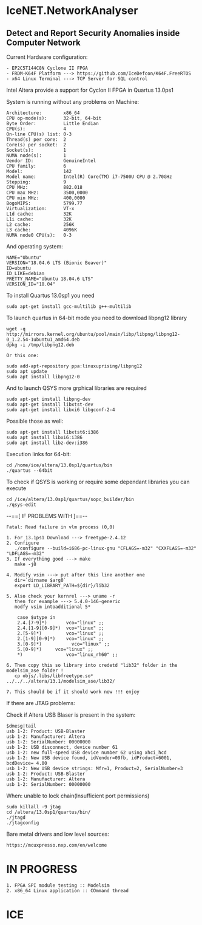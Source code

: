 # IceNET.NetworkAnalyser
Detect and Report Security Anomalies inside Computer Network
----------------------------------------------------------------

Current Hardware configuration:

	- EP2C5T144C8N Cyclone II FPGA
	- FRDM-K64F Platform ---> https://github.com/IceDefcon/K64F.FreeRTOS
	- x64 Linux Terminal ---> TCP Server for SQL control

Intel Altera provide a support for Cyclon II FPGA in Quartus 13.0ps1

System is running without any problems on Machine:

	Architecture:        x86_64
	CPU op-mode(s):      32-bit, 64-bit
	Byte Order:          Little Endian
	CPU(s):              4
	On-line CPU(s) list: 0-3
	Thread(s) per core:  2
	Core(s) per socket:  2
	Socket(s):           1
	NUMA node(s):        1
	Vendor ID:           GenuineIntel
	CPU family:          6
	Model:               142
	Model name:          Intel(R) Core(TM) i7-7500U CPU @ 2.70GHz
	Stepping:            9
	CPU MHz:             882.018
	CPU max MHz:         3500,0000
	CPU min MHz:         400,0000
	BogoMIPS:            5799.77
	Virtualization:      VT-x
	L1d cache:           32K
	L1i cache:           32K
	L2 cache:            256K
	L3 cache:            4096K
	NUMA node0 CPU(s):   0-3

And operating system:

	NAME="Ubuntu"
	VERSION="18.04.6 LTS (Bionic Beaver)"
	ID=ubuntu
	ID_LIKE=debian
	PRETTY_NAME="Ubuntu 18.04.6 LTS"
	VERSION_ID="18.04"

To install Quartus 13.0sp1 you need

	sudo apt-get install gcc-multilib g++-multilib

To launch quartus in 64-bit mode you need to download libpng12 library

	wget -q http://mirrors.kernel.org/ubuntu/pool/main/libp/libpng/libpng12-0_1.2.54-1ubuntu1_amd64.deb
	dpkg -i /tmp/libpng12.deb

	Or this one:

	sudo add-apt-repository ppa:linuxuprising/libpng12
	sudo apt update
	sudo apt install libpng12-0

And to launch QSYS more grphical libraries are required

	sudo apt-get install libpng-dev
	sudo apt-get install libxtst-dev
	sudo apt-get install libxi6 libgconf-2-4

Possible those as well:

	sudo apt-get install libxtst6:i386 
	sudo apt install libxi6:i386
	sudo apt install libz-dev:i386

Execution links for 64-bit: 

	cd /home/ice/altera/13.0sp1/quartus/bin
	./quartus --64bit

To check if QSYS is working or require some dependant libraries you can execute

	cd /ice/altera/13.0sp1/quartus/sopc_builder/bin
	./qsys-edit

--==[ IF PROBLEMS WITH  ]==--

	Fatal: Read failure in vlm process (0,0)

	1. For 13.1ps1 Download ---> freetype-2.4.12
	2. Configure
	   ./configure --build=i686-pc-linux-gnu "CFLAGS=-m32" "CXXFLAGS=-m32" "LDFLAGS=-m32"
	3. If everything good ---> make
	   make -j8

	4. Modify vsim ---> put after this line another one
	   dir=`dirname $arg0`
	   export LD_LIBRARY_PATH=${dir}/lib32

	5. Also check your kernrel ---> uname -r
	   then for example ---> 5.4.0-146-generic
	   modfy vsim intoadditional 5*

		case $utype in
		2.4.[7-9]*)       vco="linux" ;;
		2.4.[1-9][0-9]*)  vco="linux" ;;
		2.[5-9]*)         vco="linux" ;;
		2.[1-9][0-9]*)    vco="linux" ;;
		3.[0-9]*)    		vco="linux" ;;
		5.[0-9]*)     vco="linux" ;;
		*)                vco="linux_rh60" ;;

	6. Then copy this so library into credetd "lib32" folder in the modelsim_ase folder ! 
	   cp objs/.libs/libfreetype.so* ../../../altera/13.1/modelsim_ase/lib32/

	7. This should be if it should work now !!! enjoy

If there are JTAG problems:

Check if Altera USB Blaser is present in the system: 

	$dmesg|tail
	usb 1-2: Product: USB-Blaster
	usb 1-2: Manufacturer: Altera
	usb 1-2: SerialNumber: 00000000
	usb 1-2: USB disconnect, device number 61
	usb 1-2: new full-speed USB device number 62 using xhci_hcd
	usb 1-2: New USB device found, idVendor=09fb, idProduct=6001, bcdDevice= 4.00
	usb 1-2: New USB device strings: Mfr=1, Product=2, SerialNumber=3
	usb 1-2: Product: USB-Blaster
	usb 1-2: Manufacturer: Altera
	usb 1-2: SerialNumber: 00000000

When: unable to lock chain(Insufficient port permissions)

	sudo killall -9 jtag 
	cd /altera/13.0sp1/quartus/bin/
	./jtagd 
	./jtagconfig

Bare metal drivers and low level sources:

	https://mcuxpresso.nxp.com/en/welcome

# IN PROGRESS

	1. FPGA SPI module testing :: Modelsim
	2. x86_64 Linux application :: COmmand thread

# ICE
